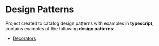 # Design Patterns

Project created to catalog design patterns with examples in **typescript**, contains examples of the following **design patterns**:

- [Decorators](/decorators/index.ts)
